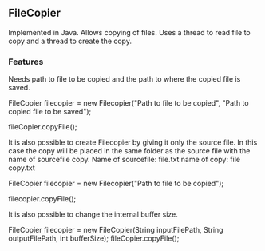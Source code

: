 ## FileCopier

Implemented in Java. Allows copying of files. Uses a thread to read file to copy and a thread to create the copy.

### Features
Needs path to file to be copied and the path to where the copied file is saved.

FileCopier filecopier = new Filecopier("Path to file to be copied", "Path to copied file to be saved");

fileCopier.copyFile();

It is also possible to create Filecopier by giving it only the source file. In this case the copy will be placed in the same folder as the source file with the name of sourcefile copy. Name of sourcefile: file.txt name of copy: file copy.txt

FileCopier filecopier = new Filecopier("Path to file to be copied");

filecopier.copyFile();

It is also possible to change the internal buffer size.

FileCopier filecopier = new FileCopier(String inputFilePath, String outputFilePath, int bufferSize);
fileCopier.copyFile();
